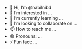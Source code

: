 - 👋 Hi, I’m @nabilnibd
- 👀 I’m interested in ...
- 🌱 I’m currently learning ...
- 💞️ I’m looking to collaborate on ...
- 📫 How to reach me ...
- 😄 Pronouns: ...
- ⚡ Fun fact: ...

<!---
nabilnibd/nabilnibd is a ✨ special ✨ repository because its `README.md` (this file) appears on your GitHub profile.
You can click the Preview link to take a look at your changes.
--->
